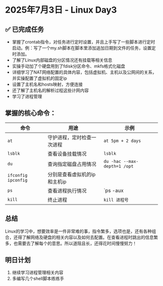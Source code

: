 #  2025年7月3日 - Linux Day3 
## ✅ 已完成任务
* 掌握了crontab指令，对任务进行定时设置，并且上手写了一些脚本进行定时启动。例：写了一个my.sh脚本在脚本里添加追加日期到文件的任务，设置定时添加。
* 了解了Linux内部磁盘的分区情况还有挂载等相关信息
* 实操手动加了个硬盘用到了fdisk分区命令、mkfs格式化磁盘
* 详细学习了NAT网络配置的具体内容，包括虚拟机、主机以及公网间的关系，并实操配置了虚拟机的固定ip
* 设置了主机名和hosts映射，方便连接
* 还了解了主机名的解析过程这些计网内容
* 学习了进程管理
## 掌握的核心命令：
   | 命令      | 用途           | 示例                 |
   |----------|---------------|----------------------|
   | `at`    | 守护进程，定时检查一次进程  | `at 5pm + 2 days` |
   | `lsblk`  | 查看设备挂载情况    |   `lsblk` |
   | `du`     | 查询指定磁盘占用情况   | `du -hac --max-depth=1 /opt`    |
   | `ifconfig` `ipconfig` | 分别是查看虚拟机的ip和主机ip||
  | `ps` | 查看进程执行情况 | `ps -aux | grep sshd `|
  | `kill` | 终止进程 | `kill 进程号` | 
##  总结
Linux的学习中，想要效率是一件非常难的事，指令繁多，选项也是，还有各种组合，还得了解网络及硬盘的相关内容以及如何去配置。在查看进程时跳出的信息繁多，也需要去了解每个的意思。所以道阻且长，还得花时间慢慢努力！

##  明日计划
1. 继续学习进程管理相关内容
2. 多编写几个shell脚本练练手

